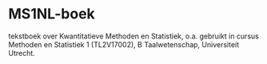 # MS1NL-boek
tekstboek over Kwantitatieve Methoden en Statistiek, o.a. gebruikt in cursus Methoden en Statistiek 1 (TL2V17002), B Taalwetenschap, Universiteit Utrecht. 